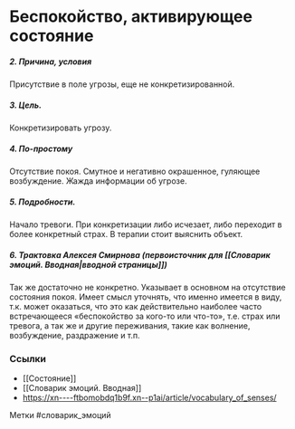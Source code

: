 #  Беспокойство, активирующее состояние 

##### 2. Причина, условия
Присутствие в поле угрозы, еще не конкретизированной.

##### 3. Цель.
Конкретизировать угрозу.

##### 4. По-простому
Отсутствие покоя. Смутное и негативно окрашенное, гуляющее возбуждение. Жажда информации об угрозе.

##### 5. Подробности.
Начало тревоги. При конкретизации либо исчезает, либо переходит в более конкретный страх. В терапии стоит выяснить объект.

##### 6. Трактовка Алексея Смирнова (первоисточник для [[Словарик эмоций. Вводная|вводной страницы]])
Так же достаточно не конкретно. Указывает в основном на отсутствие состояния покоя. Имеет смысл уточнять, что именно имеется в виду, т.к. может оказаться, что это как действительно наиболее часто встречающееся «беспокойство за кого-то или что-то», т.е. страх или тревога, а так же и другие переживания, такие как волнение, возбуждение, раздражение и т.п.


### Ссылки
- [[Состояние]]
- [[Словарик эмоций. Вводная]]
- https://xn----ftbomobdq1b9f.xn--p1ai/article/vocabulary_of_senses/

Метки #словарик_эмоций 


